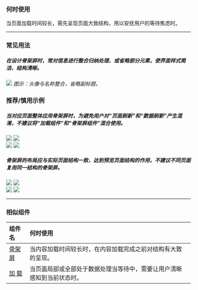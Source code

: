 

### 何时使用

当页面加载时间较长，需先呈现页面大致结构，用以安抚用户的等待焦虑时。


<hr />

### 常见用法
##### 在设计骨架屏时，常对信息进行整合归纳处理、或省略部分元素，使界面样式简洁、结构清晰。
<div class="legend">
  <div class="item">
    <img src="https://oteam-tdesign-1258344706.cos.ap-guangzhou.myqcloud.com/site/design/guide/skeleton1.png" />
    <em>图示：头像与名称整合，省略副标题。</em>
  </div>
</div>


### 推荐/慎用示例

##### 当对应页面整体应用骨架屏时，为避免用户对“页面刷新”和“数据刷新”产生混淆，不建议将“加载组件”和“骨架屏组件”混合使用。

<div class="legend">
  <div class="item">
    <img src="https://oteam-tdesign-1258344706.cos.ap-guangzhou.myqcloud.com/site/design/guide/skeleton2.png" />
    <img class="tag" src="https://oteam-tdesign-1258344706.cos.ap-guangzhou.myqcloud.com/site/doc/good.png" />
  </div>

  <div class="item">
    <img src="https://oteam-tdesign-1258344706.cos.ap-guangzhou.myqcloud.com/site/design/guide/skeleton3.png" />
    <img class="tag" src="https://oteam-tdesign-1258344706.cos.ap-guangzhou.myqcloud.com/site/doc/bad.png" />
  </div>
</div>

##### 骨架屏的布局应与实际页面结构一致，达到预览页面结构的作用，不建议不同页面复用同一结构的骨架屏。

<div class="legend">
  <div class="item">
    <img src="https://oteam-tdesign-1258344706.cos.ap-guangzhou.myqcloud.com/site/design/guide/skeleton4.png" />
    <img class="tag" src="https://oteam-tdesign-1258344706.cos.ap-guangzhou.myqcloud.com/site/doc/good.png" />
  </div>

  <div class="item">
    <img src="https://oteam-tdesign-1258344706.cos.ap-guangzhou.myqcloud.com/site/design/guide/skeleton5.png" />
    <img class="tag" src="https://oteam-tdesign-1258344706.cos.ap-guangzhou.myqcloud.com/site/doc/bad.png" />
  </div>
</div>
<hr />

### 相似组件

| 组件名 | 何时使用                             |
| :----- | :----------------------------------- |
| [骨架屏](./skeleton) | 当内容加载时间较长时，在内容加载完成之前对结构有大致的呈现。 |
| [加 载](./loading)   | 当页面局部或全部处于数据处理当等待中，需要让用户清晰感知到当前状态时。|
